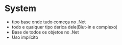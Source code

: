 # System
- tipo base onde tudo começa no .Net
- todo e qualquer tipo derica dele(Biut-in e complexo)
- Base de todos os objetos no .Net
- Uso implícito

